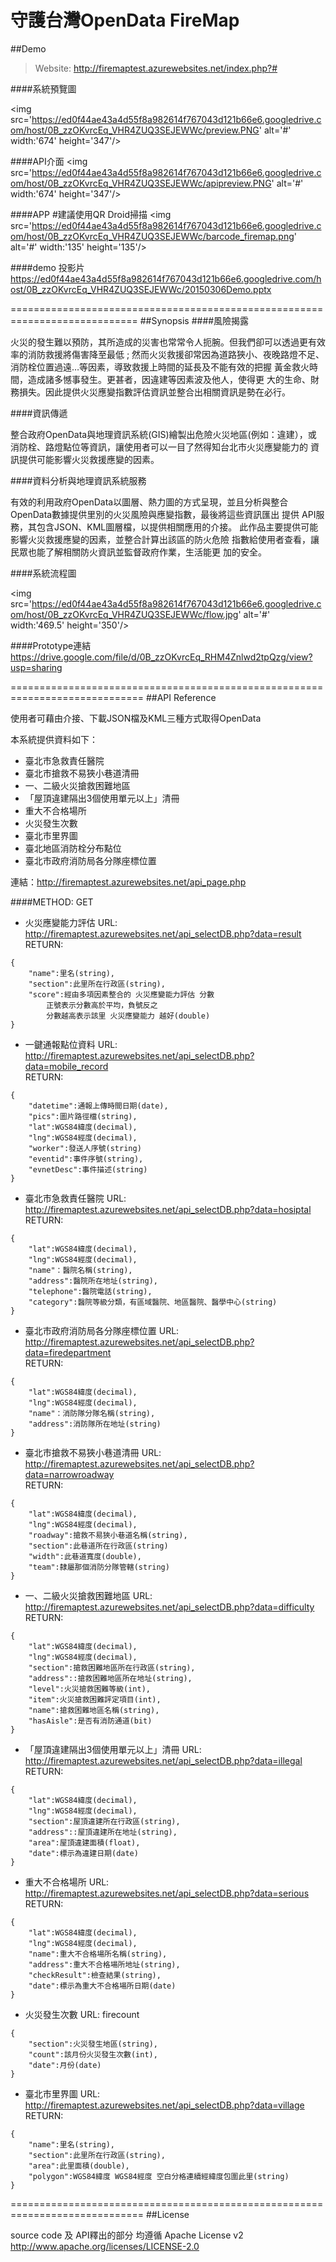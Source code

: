 # 守護台灣OpenData FireMap

##Demo
> Website: http://firemaptest.azurewebsites.net/index.php?#<br>

####系統預覽圖

<img src='https://ed0f44ae43a4d55f8a982614f767043d121b66e6.googledrive.com/host/0B_zzOKvrcEq_VHR4ZUQ3SEJEWWc/preview.PNG'  alt='#' width:'674' height='347'/>

####API介面
<img src='https://ed0f44ae43a4d55f8a982614f767043d121b66e6.googledrive.com/host/0B_zzOKvrcEq_VHR4ZUQ3SEJEWWc/apipreview.PNG'  alt='#' width:'674' height='347'/>

####APP #建議使用QR Droid掃描
<img src='https://ed0f44ae43a4d55f8a982614f767043d121b66e6.googledrive.com/host/0B_zzOKvrcEq_VHR4ZUQ3SEJEWWc/barcode_firemap.png' alt='#' width:'135' height='135'/>

####demo 投影片
	https://ed0f44ae43a4d55f8a982614f767043d121b66e6.googledrive.com/host/0B_zzOKvrcEq_VHR4ZUQ3SEJEWWc/20150306Demo.pptx


============================================================================
##Synopsis
####風險揭露

火災的發生難以預防，其所造成的災害也常常令人扼腕。但我們卻可以透過更有效率的消防救援將傷害降至最低 ; 然而火災救援卻常因為道路狹小、夜晚路燈不足、消防栓位置過遠…等因素，導致救援上時間的延長及不能有效的把握 黃金救火時間，造成諸多憾事發生。更甚者，因違建等因素波及他人，使得更 大的生命、財務損失。因此提供火災應變指數評估資訊並整合出相關資訊是勢在必行。

####資訊傳遞

整合政府OpenData與地理資訊系統(GIS)繪製出危險火災地區(例如：違建），或 消防栓、路燈點位等資訊，讓使用者可以一目了然得知台北市火災應變能力的 資訊提供可能影響火災救援應變的因素。

####資料分析與地理資訊系統服務

有效的利用政府OpenData以圖層、熱力圖的方式呈現，並且分析與整合 OpenData數據提供里別的火災風險與應變指數，最後將這些資訊匯出 提供 API服務，其包含JSON、KML圖層檔，以提供相關應用的介接。 此作品主要提供可能影響火災救援應變的因素，並整合計算出該區的防火危險 指數給使用者查看，讓民眾也能了解相關防火資訊並監督政府作業，生活能更 加的安全。


####系統流程圖

<img src='https://ed0f44ae43a4d55f8a982614f767043d121b66e6.googledrive.com/host/0B_zzOKvrcEq_VHR4ZUQ3SEJEWWc/flow.jpg' alt='#' width:'469.5' height='350'/>


####Prototype連結
  https://drive.google.com/file/d/0B_zzOKvrcEq_RHM4Znlwd2tpQzg/view?usp=sharing

=============================================================================
##API Reference

使用者可藉由介接、下載JSON檔及KML三種方式取得OpenData

本系統提供資料如下：

  - 臺北市急救責任醫院
  - 臺北市搶救不易狹小巷道清冊
  - 一、二級火災搶救困難地區
  - 「屋頂違建隔出3個使用單元以上」清冊
  - 重大不合格場所
  - 火災發生次數
  - 臺北市里界圖
  - 臺北地區消防栓分布點位
  - 臺北市政府消防局各分隊座標位置


連結：http://firemaptest.azurewebsites.net/api_page.php

####METHOD: GET

  - 火災應變能力評估
  URL:	http://firemaptest.azurewebsites.net/api_selectDB.php?data=result<br>
RETURN:
~~~~~~~
{
	"name":里名(string),
	"section":此里所在行政區(string),
	"score":經由多項因素整合的 火災應變能力評估 分數
		正號表示分數高於平均，負號反之
		分數越高表示該里 火災應變能力 越好(double)
}
~~~~~~~
  - 一鍵通報點位資料
  URL:	http://firemaptest.azurewebsites.net/api_selectDB.php?data=mobile_record<br>
RETURN:
~~~~~~~
{
	"datetime":通報上傳時間日期(date),
	"pics":圖片路徑檔(string),
	"lat":WGS84緯度(decimal),
	"lng":WGS84經度(decimal),
	"worker":發送人序號(string)
	"eventid":事件序號(string),
	"evnetDesc":事件描述(string)
}
~~~~~~~
  - 臺北市急救責任醫院
  URL:	http://firemaptest.azurewebsites.net/api_selectDB.php?data=hosiptal<br>
RETURN:
~~~~~~~
{
	"lat":WGS84緯度(decimal),
	"lng":WGS84經度(decimal),
	"name"：醫院名稱(string),
	"address":醫院所在地址(string),
	"telephone":醫院電話(string),
	"category":醫院等級分類，有區域醫院、地區醫院、醫學中心(string)
}
~~~~~~~
  - 臺北市政府消防局各分隊座標位置
 URL:	http://firemaptest.azurewebsites.net/api_selectDB.php?data=firedepartment<br>
RETURN:
~~~~~~~
{
	"lat":WGS84緯度(decimal),
	"lng":WGS84經度(decimal),
	"name"：消防隊分隊名稱(string),
	"address":消防隊所在地址(string)
}
~~~~~~~
  - 臺北市搶救不易狹小巷道清冊
  URL:	http://firemaptest.azurewebsites.net/api_selectDB.php?data=narrowroadway<br>
RETURN:
~~~~~~~
{
	"lat":WGS84緯度(decimal),
	"lng":WGS84經度(decimal),
	"roadway":搶救不易狹小巷道名稱(string),
	"section":此巷道所在行政區(string)
	"width":此巷道寬度(double),
	"team":隸屬那個消防分隊管轄(string)
}
~~~~~~~
  - 一、二級火災搶救困難地區
URL:	http://firemaptest.azurewebsites.net/api_selectDB.php?data=difficulty<br>
RETURN:
~~~~~~~
{
	"lat":WGS84緯度(decimal),
	"lng":WGS84經度(decimal),
	"section":搶救困難地區所在行政區(string),
	"address"::搶救困難地區所在地址(string),
	"level":火災搶救困難等級(int),
	"item":火災搶救困難評定項目(int),
	"name":搶救困難地區名稱(string),
	"hasAisle":是否有消防通道(bit)
}
~~~~~~~
  - 「屋頂違建隔出3個使用單元以上」清冊
  URL:	http://firemaptest.azurewebsites.net/api_selectDB.php?data=illegal<br>
RETURN:
~~~~~~~
{
	"lat":WGS84緯度(decimal),
	"lng":WGS84經度(decimal),
	"section":屋頂違建所在行政區(string),
	"address"::屋頂違建所在地址(string),
	"area":屋頂違建面積(float),
	"date":標示為違建日期(date)
}
~~~~~~~
  - 重大不合格場所
URL:	http://firemaptest.azurewebsites.net/api_selectDB.php?data=serious<br>
RETURN:
~~~~~~~
{
	"lat":WGS84緯度(decimal),
	"lng":WGS84經度(decimal),
	"name":重大不合格場所名稱(string),
	"address":重大不合格場所地址(string),
	"checkResult":檢查結果(string),
	"date":標示為重大不合格場所日期(date)
}
~~~~~~~
  - 火災發生次數
URL:	firecount
~~~~~~~
{
	"section":火災發生地區(string),
	"count":該月份火災發生次數(int),
	"date":月份(date)
}
~~~~~~~
  - 臺北市里界圖
URL:	http://firemaptest.azurewebsites.net/api_selectDB.php?data=village<br>
RETURN:
~~~~~~~
{
	"name":里名(string),
	"section":此里所在行政區(string),
	"area":此里面積(double),
	"polygon":WGS84緯度 WGS84經度 空白分格連續經緯度包圍此里(string)
}
~~~~~~~

=============================================================================
##License

source code 及 API釋出的部分 均遵循 Apache License v2</br>
	http://www.apache.org/licenses/LICENSE-2.0




